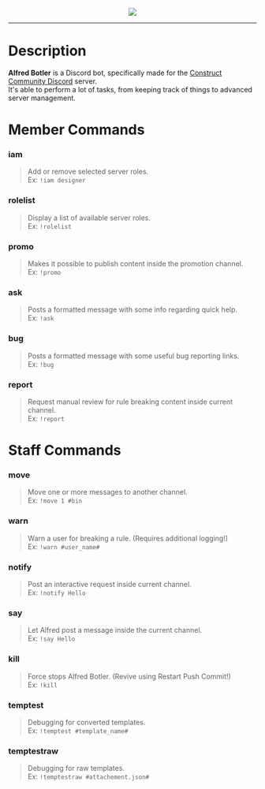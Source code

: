 <p align="center"> 
<img src="https://raw.githubusercontent.com/WebCreationClub/alfred-botler/master/assets/large/GitHub%20Header.png">
</p>

___
# Description
**Alfred Botler** is a Discord bot, specifically made for the [Construct Community Discord](https://discord.gg/dZDU7Re) server. 
<br />It's able to perform a lot of tasks, from keeping track of things to advanced server management.

# Member Commands
### iam
> Add or remove selected server roles.\
Ex: `!iam designer`

### rolelist
> Display a list of available server roles.\
Ex: `!rolelist`

### promo
> Makes it possible to publish content inside the promotion channel.\
Ex: `!promo`

### ask
> Posts a formatted message with some info regarding quick help.\
Ex: `!ask`

### bug
> Posts a formatted message with some useful bug reporting links.\
Ex: `!bug`

### report
> Request manual review for rule breaking content inside current channel.\
Ex: `!report`

# Staff Commands
### move
> Move one or more messages to another channel.\
Ex: `!move 1 #bin`

### warn
> Warn a user for breaking a rule. (Requires additional logging!)\
Ex: `!warn #user_name#`

### notify
> Post an interactive request inside current channel.\
Ex: `!notify Hello`

### say
> Let Alfred post a message inside the current channel.\
Ex: `!say Hello`

### kill
> Force stops Alfred Botler. (Revive using Restart Push Commit!)\
Ex: `!kill`

### temptest
> Debugging for converted templates.\
Ex: `!temptest #template_name#`

### temptestraw
> Debugging for raw templates.\
Ex: `!temptestraw #attachement.json#`
